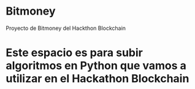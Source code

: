 # Bitmoney
Proyecto de Bitmoney del Hackthon Blockchain
# Este espacio es para subir algoritmos en Python que vamos a utilizar en el Hackathon Blockchain
